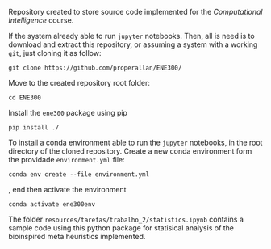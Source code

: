 Repository created to store source code implemented for the *Computational Intelligence* course. 

If the system already able to run `jupyter` notebooks. Then, all is need is to download and extract this repository, or assuming a system with a working `git`, just cloning it as follow:

```
git clone https://github.com/properallan/ENE300/
```

Move to the created repository root folder:

```
cd ENE300
```

Install the `ene300` package using pip

```
pip install ./
```

To install a conda environment able to run the `jupyter` notebooks, in the root directory of the cloned repository. Create a new conda environment form the providade `environment.yml` file:

```
conda env create --file environment.yml
```

, end then activate the environment

```
conda activate ene300env
```

The folder `resources/tarefas/trabalho_2/statistics.ipynb` contains a sample code using this python package for statisical analysis of the bioinspired meta heuristics implemented.